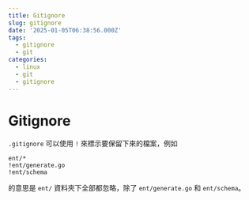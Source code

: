```yaml
---
title: Gitignore
slug: gitignore
date: '2025-01-05T06:38:56.000Z'
tags:
  - gitignore
  - git
categories:
  - linux
  - git
  - gitignore
---
```


# Gitignore

`.gitignore` 可以使用 `!` 來標示要保留下來的檔案，例如

```gitignore
ent/*
!ent/generate.go
!ent/schema
```

的意思是 `ent/` 資料夾下全部都忽略，除了 `ent/generate.go` 和 `ent/schema`。
